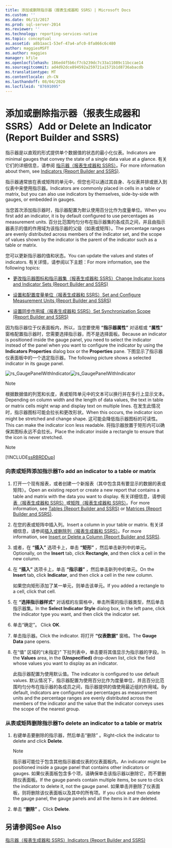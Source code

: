 ```yaml
---
title: 添加或删除指示器（报表生成器和 SSRS）| Microsoft Docs
ms.custom: ''
ms.date: 06/13/2017
ms.prod: sql-server-2014
ms.reviewer: ''
ms.technology: reporting-services-native
ms.topic: conceptual
ms.assetid: a8b1aac1-53ef-47a4-afc0-8fa866c6c480
author: maggiesMSFT
ms.author: maggies
manager: kfile
ms.openlocfilehash: 186ed4f5b6cf7cb239dc7c33a11089c11bccae14
ms.sourcegitcommit: ad4d92dce894592a259721a1571b1d8736abacdb
ms.translationtype: MT
ms.contentlocale: zh-CN
ms.lasthandoff: 08/04/2020
ms.locfileid: "87691095"
---
```

# <a name="add-or-delete-an-indicator-report-builder-and-ssrs"></a><span data-ttu-id="d9e83-102">添加或删除指示器（报表生成器和 SSRS）</span><span class="sxs-lookup"><span data-stu-id="d9e83-102">Add or Delete an Indicator (Report Builder and SSRS)</span></span>
  <span data-ttu-id="d9e83-103">指示器是以直观的形式提供单个数据值的状态的最小化仪表。</span><span class="sxs-lookup"><span data-stu-id="d9e83-103">Indicators are minimal gauges that convey the state of a single data value at a glance.</span></span> <span data-ttu-id="d9e83-104">有关它们的详细信息，请参阅 [指示器（报表生成器和 SSRS）](indicators-report-builder-and-ssrs.md)。</span><span class="sxs-lookup"><span data-stu-id="d9e83-104">For more information about them, see [Indicators &#40;Report Builder and SSRS&#41;](indicators-report-builder-and-ssrs.md).</span></span>  
  
 <span data-ttu-id="d9e83-105">指示器通常放在表或矩阵的单元中，但您也可以通过其自身、与仪表并排或嵌入到仪表中来使用指示器。</span><span class="sxs-lookup"><span data-stu-id="d9e83-105">Indicators are commonly placed in cells in a table or matrix, but you can also use indicators by themselves, side-by-side with gauges, or embedded in gauges.</span></span>  
  
 <span data-ttu-id="d9e83-106">当您首次添加指示器时，指示器配置为默认使用百分比作为度量单位。</span><span class="sxs-lookup"><span data-stu-id="d9e83-106">When you first add an indicator, it is by default configured to use percentages as measurement units.</span></span> <span data-ttu-id="d9e83-107">百分比范围均匀分布在指示器集的各成员之间，并且由指示器表示的值的作用域为该指示器的父级（如表或矩阵）。</span><span class="sxs-lookup"><span data-stu-id="d9e83-107">The percentage ranges are evenly distributed across members of the indicator set, and the scope of values shown by the indicator is the parent of the indicator such as a table or matrix.</span></span>  
  
 <span data-ttu-id="d9e83-108">您可以更新指示器的值和状态。</span><span class="sxs-lookup"><span data-stu-id="d9e83-108">You can update the values and states of indicators.</span></span> <span data-ttu-id="d9e83-109">有关详情，请参阅以下主题：</span><span class="sxs-lookup"><span data-stu-id="d9e83-109">For more information, see the following topics:</span></span>  
  
-   [<span data-ttu-id="d9e83-110">更改指示器图标和指示器集（报表生成器和 SSRS）</span><span class="sxs-lookup"><span data-stu-id="d9e83-110">Change Indicator Icons and Indicator Sets &#40;Report Builder and SSRS&#41;</span></span>](change-indicator-icons-and-indicator-sets-report-builder-and-ssrs.md)  
  
-   [<span data-ttu-id="d9e83-111">设置和配置度量单位（报表生成器和 SSRS）</span><span class="sxs-lookup"><span data-stu-id="d9e83-111">Set and Configure Measurement Units &#40;Report Builder and SSRS&#41;</span></span>](set-and-configure-measurement-units-report-builder-and-ssrs.md)  
  
-   [<span data-ttu-id="d9e83-112">设置同步作用域（报表生成器和 SSRS）</span><span class="sxs-lookup"><span data-stu-id="d9e83-112">Set Synchronization Scope &#40;Report Builder and SSRS&#41;</span></span>](set-synchronization-scope-report-builder-and-ssrs.md)  
  
 <span data-ttu-id="d9e83-113">因为指示器位于仪表面板内，所以，当您要使用 **“指示器属性”** 对话框或 **“属性”** 窗格配置指示器时，您需要选择指示器，而不是选择面板。</span><span class="sxs-lookup"><span data-stu-id="d9e83-113">Because an indicator is positioned inside the gauge panel, you need to select the indicator instead of the panel when you want to configure the indicator by using the **Indicators Properties** dialog box or the **Properties** pane.</span></span> <span data-ttu-id="d9e83-114">下图显示了指示器仪表面板中的一个选定指示器。</span><span class="sxs-lookup"><span data-stu-id="d9e83-114">The following picture shows a selected indicator in its gauge panel.</span></span>  
  
 <span data-ttu-id="d9e83-115">![rs_GaugePanelWithIndicator](../media/rs-gaugepanelwithindicator.gif "rs_GaugePanelWithIndicator")</span><span class="sxs-lookup"><span data-stu-id="d9e83-115">![rs_GaugePanelWithIndicator](../media/rs-gaugepanelwithindicator.gif "rs_GaugePanelWithIndicator")</span></span>  
  
> [!NOTE]  
>  <span data-ttu-id="d9e83-116">根据数据值的列宽和长度，表或矩阵单元中的文本可以换行并在多行上显示文本。</span><span class="sxs-lookup"><span data-stu-id="d9e83-116">Depending on column width and the length of data values, the text in table or matrix cells might wrap and display text on multiple lines.</span></span> <span data-ttu-id="d9e83-117">在发生此情况时，指示器图标可能会拉长和更改形状。</span><span class="sxs-lookup"><span data-stu-id="d9e83-117">When this occurs, the indicator icon might be stretched and change shape.</span></span> <span data-ttu-id="d9e83-118">这可能会降低指示器图标的可读性。</span><span class="sxs-lookup"><span data-stu-id="d9e83-118">This can make the indicator icon less readable.</span></span> <span data-ttu-id="d9e83-119">将指示器放置于矩形内可以确保其图标永远不会拉长。</span><span class="sxs-lookup"><span data-stu-id="d9e83-119">Place the indicator inside a rectangle to ensure that the icon is never stretched.</span></span>  
  
> [!NOTE]  
>  [!INCLUDE[ssRBRDDup](../../includes/ssrbrddup-md.md)]  
  
### <a name="to-add-an-indicator-to-a-table-or-matrix"></a><span data-ttu-id="d9e83-120">向表或矩阵添加指示器</span><span class="sxs-lookup"><span data-stu-id="d9e83-120">To add an indicator to a table or matrix</span></span>  
  
1.  <span data-ttu-id="d9e83-121">打开一个现有报表，或者创建一个新报表（其中包含具有要显示的数据的表或矩阵）。</span><span class="sxs-lookup"><span data-stu-id="d9e83-121">Open an existing report or create a new report that contains a table and matrix with the data you want to display.</span></span> <span data-ttu-id="d9e83-122">有关详细信息，请参阅[表（报表生成器和 SSRS）](tables-report-builder-and-ssrs.md)或[矩阵（报表生成器和 SSRS）](create-a-matrix-report-builder-and-ssrs.md)。</span><span class="sxs-lookup"><span data-stu-id="d9e83-122">For more information, see [Tables &#40;Report Builder  and SSRS&#41;](tables-report-builder-and-ssrs.md) or [Matrices &#40;Report Builder and SSRS&#41;](create-a-matrix-report-builder-and-ssrs.md).</span></span>  
  
2.  <span data-ttu-id="d9e83-123">在您的表或矩阵中插入列。</span><span class="sxs-lookup"><span data-stu-id="d9e83-123">Insert a column in your table or matrix.</span></span> <span data-ttu-id="d9e83-124">有关详细信息，请参阅[插入或删除列（报表生成器和 SSRS）](insert-or-delete-a-column-report-builder-and-ssrs.md)。</span><span class="sxs-lookup"><span data-stu-id="d9e83-124">For more information, see [Insert or Delete a Column &#40;Report Builder and SSRS&#41;](insert-or-delete-a-column-report-builder-and-ssrs.md).</span></span>  
  
3.  <span data-ttu-id="d9e83-125">或者，在 **“插入”** 选项卡上，单击 **“矩形”** ，然后单击新列中的单元。</span><span class="sxs-lookup"><span data-stu-id="d9e83-125">Optionally, on the **Insert** tab, click **Rectangle**, and then click a cell in the new column.</span></span>  
  
4.  <span data-ttu-id="d9e83-126">在 **“插入”** 选项卡上，单击 **“指示器”** ，然后单击新列中的单元。</span><span class="sxs-lookup"><span data-stu-id="d9e83-126">On the **Insert** tab, click **Indicator**, and then click a cell in the new column.</span></span>  
  
     <span data-ttu-id="d9e83-127">如果您向矩形添加了某一单元，则单击该单元。</span><span class="sxs-lookup"><span data-stu-id="d9e83-127">If you added a rectangle to a cell, click that cell.</span></span>  
  
5.  <span data-ttu-id="d9e83-128">在 **“选择指示器样式”** 对话框的左窗格中，单击所需的指示器类型，然后单击指示器集。</span><span class="sxs-lookup"><span data-stu-id="d9e83-128">In the **Select Indicator Style** dialog box, in the left pane, click the indicator type you want, and then click the indicator set.</span></span>  
  
6.  <span data-ttu-id="d9e83-129">单击“确定”。 </span><span class="sxs-lookup"><span data-stu-id="d9e83-129">Click **OK**.</span></span>  
  
7.  <span data-ttu-id="d9e83-130">单击指示器。</span><span class="sxs-lookup"><span data-stu-id="d9e83-130">Click the indicator.</span></span> <span data-ttu-id="d9e83-131">将打开 **“仪表数据”** 窗格。</span><span class="sxs-lookup"><span data-stu-id="d9e83-131">The **Gauge Data** pane opens.</span></span>  
  
8.  <span data-ttu-id="d9e83-132">在“值”  区域的“(未指定)”  下拉列表中，单击要将其值显示为指示器的字段。</span><span class="sxs-lookup"><span data-stu-id="d9e83-132">In the **Values** area, in the **(Unspecified)** drop-down list, click the field whose values you want to display as an indicator.</span></span>  
  
     <span data-ttu-id="d9e83-133">此指示器配置为使用默认值。</span><span class="sxs-lookup"><span data-stu-id="d9e83-133">The indicator is configured to use default values.</span></span> <span data-ttu-id="d9e83-134">默认情况下，指示器配置为使用百分比作为度量单位，并且百分比范围均匀分布在指示器的各成员之间，指示器提供的值使用最近组的作用域。</span><span class="sxs-lookup"><span data-stu-id="d9e83-134">By default, indicators are configured use percentages as measurement units and the percentage ranges are evenly distributed across the members of the indicator and the value that the indicator conveys uses the scope of the nearest group.</span></span>  
  
### <a name="to-delete-an-indicator-to-a-table-or-matrix"></a><span data-ttu-id="d9e83-135">从表或矩阵删除指示器</span><span class="sxs-lookup"><span data-stu-id="d9e83-135">To delete an indicator to a table or matrix</span></span>  
  
1.  <span data-ttu-id="d9e83-136">右键单击要删除的指示器，然后单击“删除”  。</span><span class="sxs-lookup"><span data-stu-id="d9e83-136">Right-click the indicator to delete and click **Delete**.</span></span>  
  
    > [!NOTE]  
    >  <span data-ttu-id="d9e83-137">指示器可能位于包含其他指示器或仪表的仪表面板内。</span><span class="sxs-lookup"><span data-stu-id="d9e83-137">An indicator might be positioned inside a gauge panel that contains other indicators or gauges.</span></span> <span data-ttu-id="d9e83-138">如果仪表面板包含多个项，请确保单击该指示器以删除它，而不要删除仪表面板。</span><span class="sxs-lookup"><span data-stu-id="d9e83-138">If the gauge panels contain multiple items, be sure to click the indicator to delete it, not the gauge panel.</span></span> <span data-ttu-id="d9e83-139">如果单击并删除了仪表面板，则将删除该仪表面板以及其中的所有项。</span><span class="sxs-lookup"><span data-stu-id="d9e83-139">If you click and then delete the gauge panel, the gauge panels and all the items in it are deleted.</span></span>  
  
2.  <span data-ttu-id="d9e83-140">单击 **“删除”** 。</span><span class="sxs-lookup"><span data-stu-id="d9e83-140">Click **Delete**.</span></span>  
  
## <a name="see-also"></a><span data-ttu-id="d9e83-141">另请参阅</span><span class="sxs-lookup"><span data-stu-id="d9e83-141">See Also</span></span>  
 [<span data-ttu-id="d9e83-142">指示器（报表生成器和 SSRS）</span><span class="sxs-lookup"><span data-stu-id="d9e83-142">Indicators &#40;Report Builder and SSRS&#41;</span></span>](indicators-report-builder-and-ssrs.md)  
  
  
